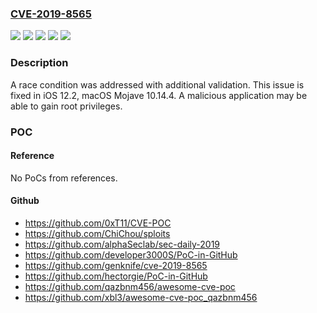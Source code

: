 ### [CVE-2019-8565](https://cve.mitre.org/cgi-bin/cvename.cgi?name=CVE-2019-8565)
![](https://img.shields.io/static/v1?label=Product&message=iOS&color=blue)
![](https://img.shields.io/static/v1?label=Product&message=macOS&color=blue)
![](https://img.shields.io/static/v1?label=Version&message=%3C%20iOS%2012.2%20&color=brighgreen)
![](https://img.shields.io/static/v1?label=Version&message=%3C%20macOS%20Mojave%2010.14.4%20&color=brighgreen)
![](https://img.shields.io/static/v1?label=Vulnerability&message=A%20malicious%20application%20may%20be%20able%20to%20gain%20root%20privileges&color=brighgreen)

### Description

A race condition was addressed with additional validation. This issue is fixed in iOS 12.2, macOS Mojave 10.14.4. A malicious application may be able to gain root privileges.

### POC

#### Reference
No PoCs from references.

#### Github
- https://github.com/0xT11/CVE-POC
- https://github.com/ChiChou/sploits
- https://github.com/alphaSeclab/sec-daily-2019
- https://github.com/developer3000S/PoC-in-GitHub
- https://github.com/genknife/cve-2019-8565
- https://github.com/hectorgie/PoC-in-GitHub
- https://github.com/qazbnm456/awesome-cve-poc
- https://github.com/xbl3/awesome-cve-poc_qazbnm456

